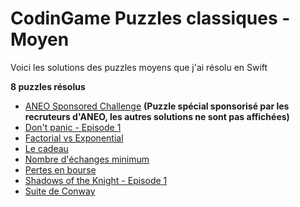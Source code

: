 # CodinGame Puzzles classiques - Moyen

Voici les solutions des puzzles moyens que j'ai résolu en Swift

 **8 puzzles résolus**
- [ANEO Sponsored Challenge](https://github.com/Kous92/CodinGame-Swift-FR-/tree/main/Puzzles%20classiques/Moyen/ANEO%20Sponsored%20Challenge) **(Puzzle spécial sponsorisé par les recruteurs d'ANEO, les autres solutions ne sont pas affichées)**
- [Don't panic - Episode 1](https://github.com/Kous92/CodinGame-Swift-FR-/tree/main/Puzzles%20classiques/Moyen/Don't%20panic%20-%20Episode%201)
- [Factorial vs Exponential](https://github.com/Kous92/CodinGame-Swift-FR-/tree/main/Puzzles%20classiques/Moyen/Factorial%20vs%20Exponential)
- [Le cadeau](https://github.com/Kous92/CodinGame-Swift-FR-/tree/main/Puzzles%20classiques/Moyen/Le%20cadeau)
- [Nombre d'échanges minimum](https://github.com/Kous92/CodinGame-Swift-FR-/tree/main/Puzzles%20classiques/Moyen/Nombre%20d%27%C3%A9changes%20minimum)
- [Pertes en bourse](https://github.com/Kous92/CodinGame-Swift-FR-/tree/main/Puzzles%20classiques/Moyen/Pertes%20en%20bourse)
- [Shadows of the Knight - Episode 1](https://github.com/Kous92/CodinGame-Swift-FR-/tree/main/Puzzles%20classiques/Moyen/Shadows%20of%20the%20Knight%20-%20Episode%201)
- [Suite de Conway](https://github.com/Kous92/CodinGame-Swift-FR-/tree/main/Puzzles%20classiques/Moyen/Suite%20de%20Conway)